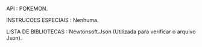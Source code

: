 API : POKEMON.



INSTRUCOES ESPECIAIS : Nenhuma.



LISTA DE BIBLIOTECAS : Newtonsoft.Json (Utilizada para verificar o arquivo Json).
